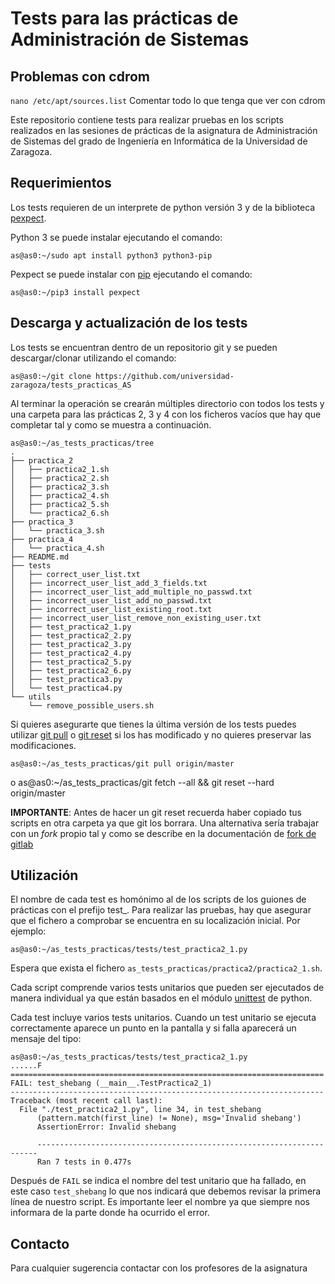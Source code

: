 # Tests para las prácticas de Administración de Sistemas

## Problemas con cdrom

`nano /etc/apt/sources.list` Comentar todo lo que tenga que ver con cdrom


Este repositorio contiene tests para realizar pruebas en los scripts realizados
en las sesiones de prácticas de la asignatura de Administración de Sistemas del
grado de Ingeniería en Informática de la Universidad de Zaragoza.

## Requerimientos

Los tests requieren de un interprete de python versión 3 y de la biblioteca
[pexpect](https://pexpect.readthedocs.io/en/stable/).

Python 3 se puede instalar ejecutando el comando:

    as@as0:~/sudo apt install python3 python3-pip

Pexpect se puede instalar con [pip](https://pypi.org/project/pip/) ejecutando el comando:

    as@as0:~/pip3 install pexpect

## Descarga y actualización de los tests

Los tests se encuentran dentro de un repositorio git y se pueden
descargar/clonar utilizando el comando:

    as@as0:~/git clone https://github.com/universidad-zaragoza/tests_practicas_AS

Al terminar la operación se crearán múltiples directorio con todos los tests y
una carpeta para las prácticas 2, 3 y 4 con los ficheros vacíos que hay que
completar tal y como se muestra a continuación.

    as@as0:~/as_tests_practicas/tree
    .
    ├── practica_2
    │   ├── practica2_1.sh
    │   ├── practica2_2.sh
    │   ├── practica2_3.sh
    │   ├── practica2_4.sh
    │   ├── practica2_5.sh
    │   └── practica2_6.sh
    ├── practica_3
    │   └── practica_3.sh
    ├── practica_4
    │   └── practica_4.sh
    ├── README.md
    ├── tests
    │   ├── correct_user_list.txt
    │   ├── incorrect_user_list_add_3_fields.txt
    │   ├── incorrect_user_list_add_multiple_no_passwd.txt
    │   ├── incorrect_user_list_add_no_passwd.txt
    │   ├── incorrect_user_list_existing_root.txt
    │   ├── incorrect_user_list_remove_non_existing_user.txt
    │   ├── test_practica2_1.py
    │   ├── test_practica2_2.py
    │   ├── test_practica2_3.py
    │   ├── test_practica2_4.py
    │   ├── test_practica2_5.py
    │   ├── test_practica2_6.py
    │   ├── test_practica3.py
    │   └── test_practica4.py
    └── utils
        └── remove_possible_users.sh


Si quieres asegurarte que tienes la última versión de los tests puedes utilizar
[git pull](https://git-scm.com/docs/git-pull) o [git
reset](https://git-scm.com/docs/git-reset) si los has modificado y no quieres
preservar las modificaciones.

    as@as0:~/as_tests_practicas/git pull origin/master

o
    as@as0:~/as_tests_practicas/git fetch --all && git reset --hard origin/master

**IMPORTANTE**: Antes de hacer un git reset recuerda haber copiado tus scripts
en otra carpeta ya que git los borrara. Una alternativa sería trabajar con un
_fork_ propio tal y como se describe en la documentación de [fork de
gitlab](https://docs.gitlab.com/ee/gitlab-basics/fork-project.html)

## Utilización

El nombre de cada test es homónimo al de los scripts de los guiones de
prácticas con el prefijo test\_. Para realizar las pruebas, hay que asegurar
que el fichero a comprobar se encuentra en su localización inicial. Por ejemplo:

    as@as0:~/as_tests_practicas/tests/test_practica2_1.py

Espera que exista el fichero `as_tests_practicas/practica2/practica2_1.sh`.

Cada script comprende varios tests unitarios que pueden ser ejecutados de
manera individual ya que están basados en el módulo
[unittest](https://docs.python.org/2/library/unittest.html) de python.

Cada test incluye varios tests unitarios. Cuando un test unitario se ejecuta
correctamente aparece un punto en la pantalla y si falla aparecerá un mensaje
del tipo:

    as@as0:~/as_tests_practicas/tests/test_practica2_1.py
    ......F
    ======================================================================
    FAIL: test_shebang (__main__.TestPractica2_1)
    ----------------------------------------------------------------------
    Traceback (most recent call last):
      File "./test_practica2_1.py", line 34, in test_shebang
          (pattern.match(first_line) != None), msg='Invalid shebang')
          AssertionError: Invalid shebang

          ----------------------------------------------------------------------
          Ran 7 tests in 0.477s

Después de `FAIL` se indica el nombre del test unitario que ha fallado, en este
caso `test_shebang` lo que nos indicará que debemos revisar la primera línea de
nuestro script. Es importante leer el nombre ya que siempre nos informara de la
parte donde ha ocurrido el error.

## Contacto

Para cualquier sugerencia contactar con los profesores de la asignatura
